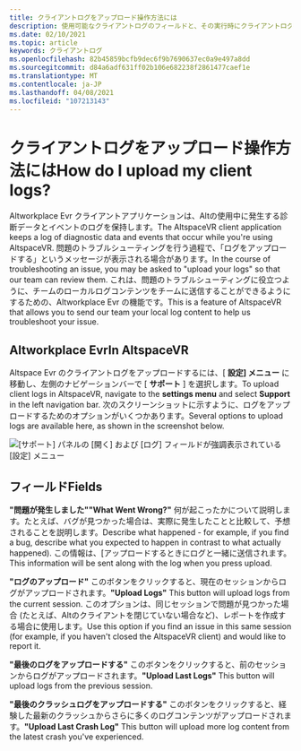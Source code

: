 ```yaml
---
title: クライアントログをアップロード操作方法には
description: 使用可能なクライアントログのフィールドと、その実行時にクライアントログをアップロードする方法の詳細については、Altに関するページを参照してください。
ms.date: 02/10/2021
ms.topic: article
keywords: クライアントログ
ms.openlocfilehash: 82b45859bcfb9dec6f9b7690637ec0a9e497a8dd
ms.sourcegitcommit: d84a6adf631ff02b106e682238f2861477caef1e
ms.translationtype: MT
ms.contentlocale: ja-JP
ms.lasthandoff: 04/08/2021
ms.locfileid: "107213143"
---
```

# <a name="how-do-i-upload-my-client-logs"></a><span data-ttu-id="4ac71-104">クライアントログをアップロード操作方法には</span><span class="sxs-lookup"><span data-stu-id="4ac71-104">How do I upload my client logs?</span></span>

<span data-ttu-id="4ac71-105">Altworkplace Evr クライアントアプリケーションは、Altの使用中に発生する診断データとイベントのログを保持します。</span><span class="sxs-lookup"><span data-stu-id="4ac71-105">The AltspaceVR client application keeps a log of diagnostic data and events that occur while you're using AltspaceVR.</span></span> <span data-ttu-id="4ac71-106">問題のトラブルシューティングを行う過程で、「ログをアップロードする」というメッセージが表示される場合があります。</span><span class="sxs-lookup"><span data-stu-id="4ac71-106">In the course of troubleshooting an issue, you may be asked to "upload your logs" so that our team can review them.</span></span> <span data-ttu-id="4ac71-107">これは、問題のトラブルシューティングに役立つように、チームのローカルログコンテンツをチームに送信することができるようにするための、Altworkplace Evr の機能です。</span><span class="sxs-lookup"><span data-stu-id="4ac71-107">This is a feature of AltspaceVR that allows you to send our team your local log content to help us troubleshoot your issue.</span></span>

## <a name="in-altspacevr"></a><span data-ttu-id="4ac71-108">Altworkplace Evr</span><span class="sxs-lookup"><span data-stu-id="4ac71-108">In AltspaceVR</span></span>

<span data-ttu-id="4ac71-109">Altspace Evr のクライアントログをアップロードするには、[ **設定] メニュー** に移動し、左側のナビゲーションバーで [ **サポート** ] を選択します。</span><span class="sxs-lookup"><span data-stu-id="4ac71-109">To upload client logs in AltspaceVR, navigate to the **settings menu** and select **Support** in the left navigation bar.</span></span> <span data-ttu-id="4ac71-110">次のスクリーンショットに示すように、ログをアップロードするためのオプションがいくつかあります。</span><span class="sxs-lookup"><span data-stu-id="4ac71-110">Several options to upload logs are available here, as shown in the screenshot below.</span></span>

![[サポート] パネルの [開く] および [ログ] フィールドが強調表示されている [設定] メニュー](images/help-altvr-uploadlogs.png)

## <a name="fields"></a><span data-ttu-id="4ac71-112">フィールド</span><span class="sxs-lookup"><span data-stu-id="4ac71-112">Fields</span></span>

<span data-ttu-id="4ac71-113">**"問題が発生しました"**</span><span class="sxs-lookup"><span data-stu-id="4ac71-113">**"What Went Wrong?"**</span></span>
<span data-ttu-id="4ac71-114">何が起こったかについて説明します。たとえば、バグが見つかった場合は、実際に発生したことと比較して、予想されることを説明します。</span><span class="sxs-lookup"><span data-stu-id="4ac71-114">Describe what happened - for example, if you find a bug, describe what you expected to happen in contrast to what actually happened).</span></span> <span data-ttu-id="4ac71-115">この情報は、[アップロードするときにログと一緒に送信されます。</span><span class="sxs-lookup"><span data-stu-id="4ac71-115">This information will be sent along with the log when you press upload.</span></span>

<span data-ttu-id="4ac71-116">**"ログのアップロード"** このボタンをクリックすると、現在のセッションからログがアップロードされます。</span><span class="sxs-lookup"><span data-stu-id="4ac71-116">**"Upload Logs"** This button will upload logs from the current session.</span></span> <span data-ttu-id="4ac71-117">このオプションは、同じセッションで問題が見つかった場合 (たとえば、Altのクライアントを閉じていない場合など)、レポートを作成する場合に使用します。</span><span class="sxs-lookup"><span data-stu-id="4ac71-117">Use this option if you find an issue in this same session (for example, if you haven't closed the AltspaceVR client) and would like to report it.</span></span>

<span data-ttu-id="4ac71-118">**"最後のログをアップロードする"** このボタンをクリックすると、前のセッションからログがアップロードされます。</span><span class="sxs-lookup"><span data-stu-id="4ac71-118">**"Upload Last Logs"** This button will upload logs from the previous session.</span></span>

<span data-ttu-id="4ac71-119">**"最後のクラッシュログをアップロードする"** このボタンをクリックすると、経験した最新のクラッシュからさらに多くのログコンテンツがアップロードされます。</span><span class="sxs-lookup"><span data-stu-id="4ac71-119">**"Upload Last Crash Log"** This button will upload more log content from the latest crash you've experienced.</span></span>